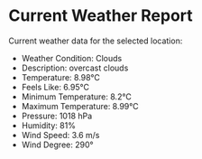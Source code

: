 # Current Weather Report
Current weather data for the selected location:
- Weather Condition: Clouds
- Description: overcast clouds
- Temperature: 8.98°C
- Feels Like: 6.95°C
- Minimum Temperature: 8.2°C
- Maximum Temperature: 8.99°C
- Pressure: 1018 hPa
- Humidity: 81%
- Wind Speed: 3.6 m/s
- Wind Degree: 290°
